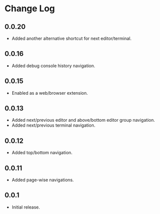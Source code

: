 # Change Log

## 0.0.20

- Added another alternative shortcut for next editor/terminal.

## 0.0.16

- Added debug console history navigation.

## 0.0.15

- Enabled as a web/browser extension.

## 0.0.13

- Added next/previous editor and above/bottom editor group navigation.
- Added next/previous terminal navigation.

## 0.0.12

- Added top/bottom navigation.

## 0.0.11

- Added page-wise navigations.

## 0.0.1

- Initial release.
